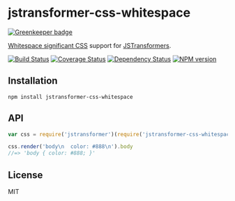 # jstransformer-css-whitespace

[![Greenkeeper badge](https://badges.greenkeeper.io/jstransformers/jstransformer-css-whitespace.svg)](https://greenkeeper.io/)

[Whitespace significant CSS](http://npm.im/css-whitespace) support for [JSTransformers](http://github.com/jstransformers).

[![Build Status](https://img.shields.io/travis/jstransformers/jstransformer-css-whitespace/master.svg)](https://travis-ci.org/jstransformers/jstransformer-css-whitespace)
[![Coverage Status](https://img.shields.io/codecov/c/github/jstransformers/jstransformer-css-whitespace/master.svg)](https://codecov.io/gh/jstransformers/jstransformer-css-whitespace)
[![Dependency Status](https://img.shields.io/david/jstransformers/jstransformer-css-whitespace/master.svg)](http://david-dm.org/jstransformers/jstransformer-css-whitespace)
[![NPM version](https://img.shields.io/npm/v/jstransformer-css-whitespace.svg)](https://www.npmjs.org/package/jstransformer-css-whitespace)

## Installation

    npm install jstransformer-css-whitespace

## API

```js
var css = require('jstransformer')(require('jstransformer-css-whitespace'));

css.render('body\n  color: #888\n').body
//=> 'body { color: #888; }'
```

## License

MIT

